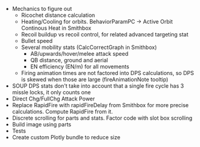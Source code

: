 * Mechanics to figure out
	* Ricochet distance calculation
	* Heating/Cooling for orbits. BehaviorParamPC -> Active Orbit Continous Heat in Smithbox
	* Recoil buildup vs recoil control, for related advanced targeting stat
	* Bullet speed
	* Several mobility stats (CalcCorrectGraph in Smithbox)
		* AB/upwards/hover/melee attack speed
		* QB distance, ground and aerial
		* EN efficiency (EN/m) for all movements
	* Firing animation times are not factored into DPS calculations, so DPS is skewed when those are 
	  large (fireAnimationNote tooltip)
* SOUP DPS stats don't take into account that a single fire cycle has 3 missle locks, it only counts one
* Direct Chg/FullChg Attack Power
* Replace RapidFire with rapidFireDelay from Smithbox for more precise calculations. Compute RapidFire
  from it.
* Discrete scrolling for parts and stats. Factor code with slot box scrolling
* Build image using parts
* Tests
* Create custom Plotly bundle to reduce size